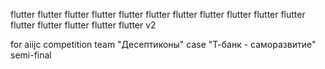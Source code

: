 flutter flutter flutter flutter flutter flutter flutter flutter flutter flutter flutter flutter flutter flutter flutter flutter v2

for aiijc competition team "Десептиконы" case "Т-банк - саморазвитие" semi-final

